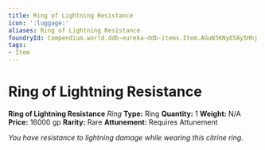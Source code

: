 ```yaml
---
title: Ring of Lightning Resistance
icon: ':luggage:'
aliases: Ring of Lightning Resistance
foundryId: Compendium.world.ddb-eureka-ddb-items.Item.AGuN3KNy85Ay5Hhj
tags:
- Item
---
```


# Ring of Lightning Resistance

**Ring of Lightning Resistance**
_Ring_
**Type:** Ring
**Quantity:** 1
**Weight:** N/A
**Price:** 16000 gp
**Rarity:** Rare
**Attunement:** Requires Attunement

*You have resistance to lightning damage while wearing this citrine ring.*